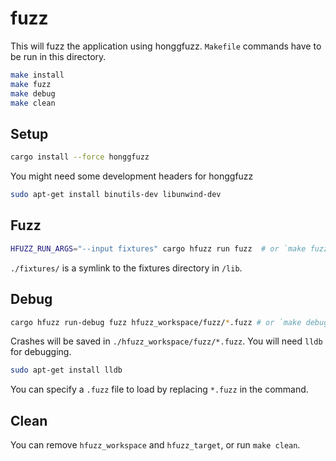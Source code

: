 # fuzz

This will fuzz the application using honggfuzz. `Makefile` commands have to be run in this directory.

```bash
make install
make fuzz
make debug
make clean
```

## Setup

```bash
cargo install --force honggfuzz
```

You might need some development headers for honggfuzz

```bash
sudo apt-get install binutils-dev libunwind-dev
```

## Fuzz

```bash
HFUZZ_RUN_ARGS="--input fixtures" cargo hfuzz run fuzz  # or `make fuzz`
```

`./fixtures/` is a symlink to the fixtures directory in `/lib`.

## Debug

```bash
cargo hfuzz run-debug fuzz hfuzz_workspace/fuzz/*.fuzz # or `make debug`
```

Crashes will be saved in `./hfuzz_workspace/fuzz/*.fuzz`. You will need `lldb` for debugging.

```bash
sudo apt-get install lldb
```

You can specify a `.fuzz` file to load by replacing `*.fuzz` in the command.

## Clean

You can remove `hfuzz_workspace` and `hfuzz_target`, or run `make clean`.
